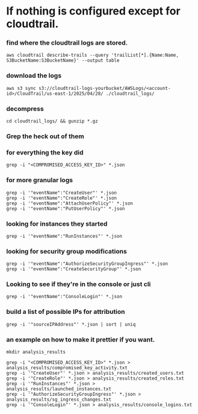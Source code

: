 # If nothing is configured except for cloudtrail.

### find where the cloudtrail logs are stored.
```
aws cloudtrail describe-trails --query 'trailList[*].{Name:Name, S3BucketName:S3BucketName}' --output table
```

### download the logs
```
aws s3 sync s3://cloudtrail-logs-yourbucket/AWSLogs/<account-id>/CloudTrail/us-east-1/2025/04/28/ ./cloudtrail_logs/
```

### decompress
```
cd cloudtrail_logs/ && gunzip *.gz 
```

### Grep the heck out of them

### for everything the key did
```
grep -i "<COMPROMISED_ACCESS_KEY_ID>" *.json
```
### for more granular logs
```
grep -i '"eventName":"CreateUser"' *.json
grep -i '"eventName":"CreateRole"' *.json
grep -i '"eventName":"AttachUserPolicy"' *.json
grep -i '"eventName":"PutUserPolicy"' *.json
```

### looking for instances they started
```
grep -i '"eventName":"RunInstances"' *.json
```

### looking for security group modifications
```
grep -i '"eventName":"AuthorizeSecurityGroupIngress"' *.json
grep -i '"eventName":"CreateSecurityGroup"' *.json
```

### Looking to see if they're in the console or just cli
```
grep -i '"eventName":"ConsoleLogin"' *.json
```

### build a list of possible IPs for attribution
```
grep -i '"sourceIPAddress"' *.json | sort | uniq
```


### an example on how to make it prettier if you want.
```
mkdir analysis_results

grep -i "<COMPROMISED_ACCESS_KEY_ID>" *.json > analysis_results/compromised_key_activity.txt
grep -i '"CreateUser"' *.json > analysis_results/created_users.txt
grep -i '"CreateRole"' *.json > analysis_results/created_roles.txt
grep -i '"RunInstances"' *.json > analysis_results/launched_instances.txt
grep -i '"AuthorizeSecurityGroupIngress"' *.json > analysis_results/sg_ingress_changes.txt
grep -i '"ConsoleLogin"' *.json > analysis_results/console_logins.txt
```
